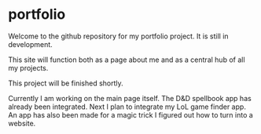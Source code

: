 # portfolio

Welcome to the github repository for my portfolio project.  It is still in development.

This site will function both as a page about me and as a central hub of all my projects.

This project will be finished shortly.

Currently I am working on the main page itself.  The D&D spellbook app has already been integrated.  Next I plan to integrate my LoL game finder app. An app has also been made for a magic trick I figured out how to turn into a website.
